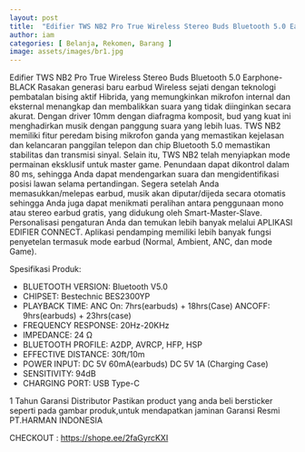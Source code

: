 ```yaml
---
layout: post
title:  "Edifier TWS NB2 Pro True Wireless Stereo Buds Bluetooth 5.0 Earphone Black-1 Tahun Garansi"
author: iam
categories: [ Belanja, Rekomen, Barang ]
image: assets/images/br1.jpg
---
```

Edifier TWS NB2 Pro True Wireless Stereo Buds Bluetooth 5.0 Earphone-BLACK 
Rasakan generasi baru earbud Wireless sejati dengan teknologi pembatalan bising aktif Hibrida, yang memungkinkan mikrofon internal dan eksternal menangkap dan membalikkan suara yang tidak diinginkan secara akurat.
Dengan driver 10mm dengan diafragma komposit, bud yang kuat ini menghadirkan musik dengan panggung suara yang lebih luas. TWS NB2 memiliki fitur peredam bising mikrofon ganda yang memastikan kejelasan dan kelancaran panggilan telepon dan chip Bluetooth 5.0 memastikan stabilitas dan transmisi sinyal.
Selain itu, TWS NB2 telah menyiapkan mode permainan eksklusif untuk master game. Penundaan dapat dikontrol dalam 80 ms, sehingga Anda dapat mendengarkan suara dan mengidentifikasi posisi lawan selama pertandingan.
Segera setelah Anda memasukkan/melepas earbud, musik akan diputar/dijeda secara otomatis sehingga Anda juga dapat menikmati peralihan antara penggunaan mono atau stereo earbud gratis, yang didukung oleh Smart-Master-Slave.
Personalisasi pengaturan Anda dan temukan lebih banyak melalui APLIKASI EDIFIER CONNECT. Aplikasi pendamping memiliki lebih banyak fungsi penyetelan termasuk mode earbud (Normal, Ambient, ANC, dan mode Game).

Spesifikasi Produk:

- BLUETOOTH VERSION: Bluetooth V5.0
- CHIPSET: Bestechnic BES2300YP
- PLAYBACK TIME: ANC On: 7hrs(earbuds) + 18hrs(Case) ANCOFF: 9hrs(earbuds) + 23hrs(case)
- FREQUENCY RESPONSE: 20Hz-20KHz
- IMPEDANCE: 24 Ω
- BLUETOOTH PROFILE: A2DP, AVRCP, HFP, HSP
- EFFECTIVE DISTANCE: 30ft/10m
- POWER INPUT: DC 5V 60mA(earbuds) DC 5V 1A (Charging Case)
- SENSITIVITY: 94dB
- CHARGING PORT: USB Type-C

1 Tahun Garansi Distributor
Pastikan product yang anda beli bersticker seperti pada gambar produk,untuk mendapatkan jaminan Garansi Resmi PT.HARMAN INDONESIA

CHECKOUT : https://shope.ee/2faGyrcKXI